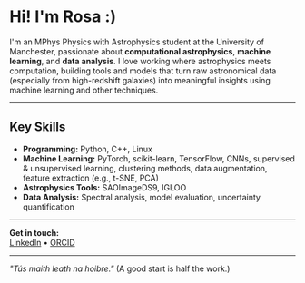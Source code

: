 # Hi! I'm Rosa :)

I'm an MPhys Physics with Astrophysics student at the University of Manchester, passionate about **computational astrophysics**, **machine learning**, and **data analysis**. I love working where astrophysics meets computation, building tools and models that turn raw astronomical data (especially from high-redshift galaxies) into meaningful insights using machine learning and other techniques.

---

## Key Skills

- **Programming:** Python, C++, Linux
- **Machine Learning:** PyTorch, scikit-learn, TensorFlow, CNNs, supervised & unsupervised learning, clustering methods, data augmentation, feature extraction (e.g., t-SNE, PCA)
- **Astrophysics Tools:** SAOImageDS9, IGLOO  
- **Data Analysis:** Spectral analysis, model evaluation, uncertainty quantification

---

**Get in touch:**  
[LinkedIn](https://www.linkedin.com/in/rosa-roberts) • [ORCID](https://orcid.org/0009-0001-8100-5473)

---

*"Tús maith leath na hoibre."* (A good start is half the work.)


